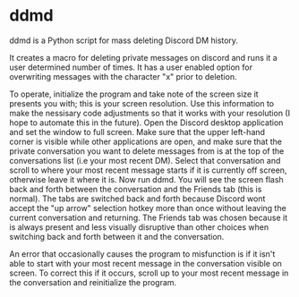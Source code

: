 # ddmd
ddmd is a Python script for mass deleting Discord DM history.

It creates a macro for deleting private messages on discord and runs it a user determined number of times. It has a user enabled option for overwriting messages with the character "x" prior to deletion. 

To operate, initialize the program and take note of the screen size it presents you with; this is your screen resolution. Use this information to make the nessisary code adjustments so that it works with your resolution (I hope to automate this in the future). Open the Discord desktop application and set the window to full screen. Make sure that the upper left-hand corner is visible while other applications are open, and make sure that the private conversation you want to delete messages from is at the top of the conversations list (i.e your most recent DM). Select that conversation and scroll to where your most recent message starts if it is currently off screen, otherwise leave it where it is. Now run ddmd. You will see the screen flash back and forth between the conversation and the Friends tab (this is normal). The tabs are switched back and forth because Discord wont accept the "up arrow" selection hotkey more than once without leaving the current conversation and returning. The Friends tab was chosen because it is always present and less visually disruptive than other choices when switching back and forth between it and the conversation.

An error that occasionally causes the program to misfunction is if it isn't able to start with your most recent message in the conversation visible on screen. To correct this if it occurs, scroll up to your most recent message in the conversation and reinitialize the program.
